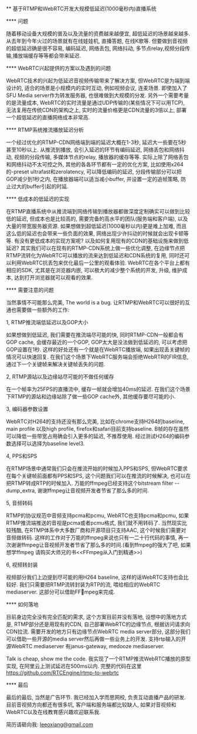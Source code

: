 ** 基于RTMP和WebRTC开发大规模低延迟(1000毫秒内)直播系统


**** 问题

随着移动设备大规模的普及以及流量的资费越来越便宜, 超低延迟的场景越来越多. 从去年到今年火过的场景就有在线娃娃机, 直播答题, 在线K歌等. 但要做到音视频的超低延迟确是很不容易, 编码延迟, 网络丢包, 网络抖动, 多节点relay,视频分段传输,播放端缓存等等都会带来延迟. 


**** WebRTC兴起提供的方案以及遇到的问题

WebRTC技术的兴起为低延迟音视频传输带来了解决方案, 但WebRTC是为端到端设计的, 适合的场景是小规模内的实时互动, 例如视频会议, 连麦场景. 即使加入了SFU Media server作为转发服务器, 也很难做到大规模的分发.  另外一个需要考量的是流量成本, WebRTC的实时流量是通过UDP传输的(某些情况下可以用TCP), 无法复用在传统CDN的架构之上, 实时的流量价格更是CDN流量的3倍以上, 部署一个超低延迟的直播网络成本非常高. 


**** RTMP系统推流播放延迟分析

一个经过优化的RTMP-CDN网络端到端的延迟大概在1-3秒, 延迟大一些要在5秒甚至10秒以上. 从推流到播放, 会引入延迟的环节有编码延迟, 网络丢包和网络抖动, 视频的分段传输, 多媒体节点的relay, 播放器的缓存等等.  实际上除了网络丢包和网络抖动不太可控之外, 其他的各各环节都有一定的优化方案, 比如使用x264的-preset ultrafast和zerolatency, 可以降低编码的延迟,
分段传输部分可以把GOP减少到1秒之内, 在播放器端可以适当减小buffer, 并设置一定的追帧策略, 防止过大的buffer引起的时延. 


**** 低成本的低延迟的实现 


在RTMP直播系统中从推流端到网络传输到播放器都做深度定制确实可以做到比较低的延迟, 但成本也是比较高的, 需要完备的高水平的团队(服务端和客户端), 以及大量的带宽服务器资源. 如果想做到超低延迟(1000毫秒以内)更是难上加难, 而且这么低的延迟也会带来一些负面的效果, 网络出现少许抖动的时候就会出现卡顿等等. 有没有更低成本的实现方案呢? 以及如何复用现有的CDN的基础设施来做到低延迟?  其实我们可以在现有的RTMP-CDN系统上做一些优化调整, 在边缘节点把RTMP流转化为WebRTC可以播放的流来达到低延迟和CDN系统的复用, 同时还可以利用WebRTC抗丢包来优化最后一公里的观看体验. WebRTC在各个平台上都有相应的SDK, 尤其是在浏览器内嵌, 可以极大的减少整个系统的开发, 升级, 维护成本, 达到打开浏览器就可以观看的效果.  


**** 需要注意的问题 

当然事情不可能那么完美, The world is a bug. 让RTMP和WebRTC可以很好的互通也需要做一些额外的工作:


1, RTMP推流端低延迟以及GOP大小 

如果想做到低延迟, 我们需要在推流端尽可能的快, 同时RTMP-CDN一般都会有GOP cache, 会缓存最近的一个GOP, GOP太大是没法做到低延迟的, 可以考虑把GOP设置在1秒. 这样的好处还有一个就是在WebRTC播放端, 如果出现丢关键帧的情况可以快速回复. 在我们这个场景下WebRTC服务端会拒绝WebRTR的FIR信息, 通过下一个关键帧来解决关键帧丢失的问题.


2, RTMP源站以及边缘站尽可能的不做任何缓存

在一个帧率为25FPS的直播流中, 缓存一帧就会增加40ms的延迟. 在我们这个场景下RTMP的源站和边缘站除了做一些GOP cache外, 其他缓存要尽可能的小.


3, 编码器参数设置 

WebRTC对H264的支持还没有那么完美, 比如在chrome支持H264的baseline, main profile 以及high profile, firefox和safari目前支持baseline. 
B帧的存在虽然可以降低一些带宽占用确会引入更多的延迟, 不推荐使用.  经过测试H264的编码参数选择可以选择为baseline level3.

4, PPS和SPS

在RTMP场景中通常我们只会在推流开始的时候加入PPS和SPS, 但WebRTC要求在每个关键帧前面都有PPS和SPS, 这个问题我们可以在推流的时候解决, 也可以在把RTMP转成RTP的时候加入.  万能的ffmpeg已经支持这个bitstream filter -- dump_extra, 谢谢ffmpeg让音视频开发者节省了那么多的时间.


5, 音频转码

RTMP的协议规范中音频支持pcma和pcmu, WebRTC也支持pcma和pcmu, 如果RTMP推流端推送的音视是pcma或者pcmu格式, 我们就不用转码了. 当然现实比较残酷, 在RTMP体系中大多数厂商和开源项目只支持AAC, 这个时候我们需要对音频做转码. 这样的工作对于万能的ffmpeg来说也只有一二十行代码的事情,  再一次谢谢ffmpeg让音视频开发者节省了那么多的时间.(看到ffmpeg的强大了吧, 如果想学ffmpeg 请购买大师兄的书<<FFmpeg从入门到精通>>)

6, 视频转封装 

视频部分我们上边提到尽可能的用H264 baseline,  这样的话WebRTC支持也会比较好. 我们只需要把RTMP流转封装为RTP的流, 喂给相应的WebRTC mediaserver.
这部分可以借助FFmpeg来完成. 


**** 如何落地

目前身边完全没有完全匹配的需求, 这个方案目前并没有落地, 设想中的落地方式是, RTMP部分还是用现有的CDN, 自己部署WebRTC的边缘节点, 根据访问请求向CDN拉流.
需要开发的地方只有边缘节点WebRTC media server部分, 这部分我们可以借助一些开源的media server然后再做一些业务上的开发. 支持rtp输入的开源WebRTC mediaserver 有janus-gateway,  medooze mediaserver.  


Talk is cheap, show me the code.  我实现了一个RTMP推流WebRTC播放的原型实现, 在阿里云上测试延迟在500ms以内. 
完整的代码在这里 https://github.com/RTCEngine/rtmp-to-webrtc 


****  最后

最后的最后, 当然是广告环节. 
我已经加入学而思网校, 负责互动直播产品的研发. 
目前音视频方向都还有很多坑, 客户端和服务端都比较缺人, 如果对音视频和WebRTC以及在线教育感兴趣欢迎联系我. 

简历请砸向我:  leeoxiang@gmail.com





